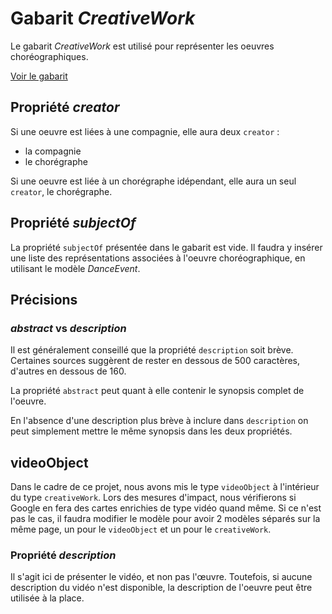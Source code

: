 # Gabarit _CreativeWork_

Le gabarit _CreativeWork_ est utilisé pour représenter les oeuvres choréographiques.

[Voir le gabarit](creative_work.json)

## Propriété _creator_

Si une oeuvre est liées à une compagnie, elle aura deux `creator` :
- la compagnie
- le chorégraphe

Si une oeuvre est liée à un chorégraphe idépendant, elle aura un seul `creator`, le chorégraphe.

## Propriété _subjectOf_

La propriété ``subjectOf`` présentée dans le gabarit est vide. Il faudra y insérer une liste des représentations associées à l'oeuvre choréographique, en utilisant le modèle _DanceEvent_.

## Précisions

### _abstract_ vs _description_

Il est généralement conseillé que la propriété ``description`` soit brève. Certaines sources suggèrent de rester en dessous de 500 caractères, d'autres en dessous de 160.

La propriété ``abstract`` peut quant à elle contenir le synopsis complet de l'oeuvre.

En l'absence d'une description plus brève à inclure dans ``description`` on peut simplement mettre le même synopsis dans les deux propriétés.

## videoObject

Dans le cadre de ce projet, nous avons mis le type `videoObject` à l'intérieur du type `creativeWork`. Lors des mesures d'impact, nous vérifierons si Google en fera des cartes enrichies de type vidéo quand même. Si ce n'est pas le cas, il faudra modifier le modèle pour avoir 2 modèles séparés sur la même page, un pour le `videoObject` et un pour le `creativeWork`.

### Propriété _description_

Il s'agit ici de présenter le vidéo, et non pas l'œuvre. Toutefois, si aucune description du vidéo n'est disponible, la description de l'oeuvre peut être utilisée à la place.
